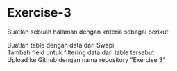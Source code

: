 # Exercise-3

Buatlah sebuah halaman dengan kriteria sebagai berikut:<br>

Buatlah table dengan data dari Swapi<br>
Tambah field untuk filtering data dari table tersebut<br>
Upload ke Github dengan nama repository "Exercise 3"
